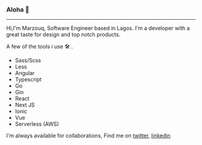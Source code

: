 ### Aloha 👋
***
Hi,I'm Marzouq, Software Engineer based in Lagos. I'm a developer with a great taste for design and top notch products.

A few of the tools i use :hammer_and_wrench: .
 * Sass/Scss
 * Less
 * Angular
 * Typescript
 * Go
 * Gin
 * React
 * Next JS
 * Ionic
 * Vue
 * Serverless (AWS)


I'm always available for collaborations, Find me on [twitter](https://twitter.com/therealmarzouq), [linkedin](https://www.linkedin.com/in/therealmarzouq/) 
<!--
**Marzouq-mohd/Marzouq-mohd** is a ✨ _special_ ✨ repository because its `README.md` (this file) appears on your GitHub profile.

Here are some ideas to get you started:

- 🔭 I’m currently working on ...
- 🌱 I’m currently learning ...
- 👯 I’m looking to collaborate on ...
- 🤔 I’m looking for help with ... F
- 💬 Ask me about ...
- 📫 How to reach me: ...
- 😄 Pronouns: He/Him
- ⚡ Fun fact: ...
-->
